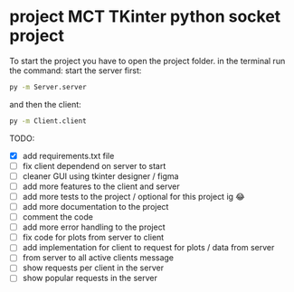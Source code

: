 # project MCT TKinter python socket project 
To start the project you have to open the project folder.
in the terminal run the command:
start the server first:
```bash
py -m Server.server
```
and then the client:
```bash
py -m Client.client
```

TODO:
- [X] add requirements.txt file
- [ ] fix client dependend on server to start
- [ ] cleaner GUI using tkinter designer / figma
- [ ] add more features to the client and server
- [ ] add more tests to the project / optional for this project ig :joy:
- [ ] add more documentation to the project
- [ ] comment the code
- [ ] add more error handling to the project
- [ ] fix code for plots from server to client
- [ ] add implementation for client to request for plots / data from server
- [ ] from server to all active clients message
- [ ] show requests per client in the server
- [ ] show popular requests in the server